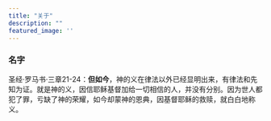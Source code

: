 ```yaml
---
title: "关于"
description: ""
featured_image: ''
---
```

### 名字

圣经·罗马书·三章21-24：**但如今**，神的义在律法以外已经显明出来，有律法和先知为证。就是神的义，因信耶稣基督加给一切相信的人，并没有分别。因为世人都犯了罪，亏缺了神的荣耀，如今却蒙神的恩典，因基督耶稣的救赎，就白白地称义。 
 
